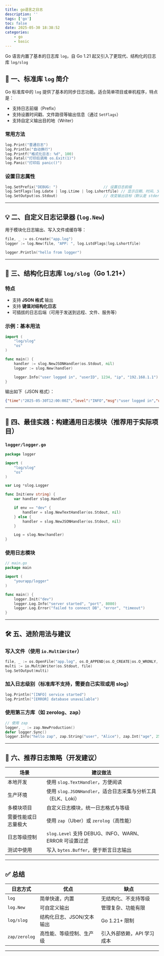 ```yaml
---
title: go语言之日志
description: ''
tags: ['go']
toc: false
date: 2025-05-30 18:38:52
categories:
    - go
    - basic
---
```


Go 语言内置了基本的日志库 `log`，自 Go 1.21 起又引入了更现代、结构化的日志库 `log/slog`
<!--more-->

## 🧱 一、标准库 `log` 简介

Go 标准库中的 `log` 提供了基本的同步日志功能。适合简单项目或单机程序，特点是：

* 支持日志前缀（Prefix）
* 支持设置时间戳、文件路径等输出信息（通过 `SetFlags`）
* 支持自定义输出目的地（Writer）

### 常用方法

```go
log.Print("普通日志")
log.Println("自动换行")
log.Printf("格式化日志: %d", 100)
log.Fatal("打印后调用 os.Exit(1)")
log.Panic("打印后 panic()")
```

### 设置日志属性

```go
log.SetPrefix("DEBUG: ")                     // 设置日志前缀
log.SetFlags(log.Ldate | log.Ltime | log.Lshortfile) // 显示日期、时间、文件名:行号
log.SetOutput(os.Stdout)                     // 改变输出目标（默认是 stderr）
```

---

## 💡 二、自定义日志记录器 (`log.New`)

用于模块化日志输出、写入文件或缓存等：

```go
file, _ := os.Create("app.log")
logger := log.New(file, "APP: ", log.LstdFlags|log.Lshortfile)

logger.Println("hello from logger")
```

---

## 🌟 三、结构化日志库 `log/slog`（Go 1.21+）

### 特点

* 支持 **JSON 格式** 输出
* 支持 **键值对结构化日志**
* 可插拔的日志后端（可用于发送到远程、文件、服务等）

### 示例：基本用法

```go
import (
    "log/slog"
    "os"
)

func main() {
    handler := slog.NewJSONHandler(os.Stdout, nil)
    logger := slog.New(handler)

    logger.Info("user logged in", "userID", 1234, "ip", "192.168.1.1")
}
```

输出如下（JSON 格式）：

```json
{"time":"2025-05-30T12:00:00Z","level":"INFO","msg":"user logged in","userID":1234,"ip":"192.168.1.1"}
```

---

## 📁 四、最佳实践：构建通用日志模块（推荐用于实际项目）

### `logger/logger.go`

```go
package logger

import (
    "log/slog"
    "os"
)

var Log *slog.Logger

func Init(env string) {
    var handler slog.Handler

    if env == "dev" {
        handler = slog.NewTextHandler(os.Stdout, nil)
    } else {
        handler = slog.NewJSONHandler(os.Stdout, nil)
    }

    Log = slog.New(handler)
}
```

### 使用日志模块

```go
// main.go
package main

import (
    "yourapp/logger"
)

func main() {
    logger.Init("dev")
    logger.Log.Info("server started", "port", 8080)
    logger.Log.Error("failed to connect DB", "error", "timeout")
}
```

---

## 🛠️ 五、进阶用法与建议

### 写入文件（使用 `io.MultiWriter`）

```go
file, _ := os.OpenFile("app.log", os.O_APPEND|os.O_CREATE|os.O_WRONLY, 0644)
multi := io.MultiWriter(os.Stdout, file)
log.SetOutput(multi)
```

### 加入日志级别（标准库不支持，需要自己实现或用 slog）

```go
log.Println("[INFO] service started")
log.Println("[ERROR] database unavailable")
```

### 使用第三方库（如 zerolog、zap）

```go
// 使用 zap
logger, _ := zap.NewProduction()
defer logger.Sync()
logger.Info("hello zap", zap.String("user", "Alice"), zap.Int("age", 25))
```

---

## 📌 六、推荐日志策略（开发建议）

| 场景         | 建议做法                                        |
| ---------- | ------------------------------------------- |
| 本地开发       | 使用 `slog.TextHandler`，方便阅读                  |
| 生产环境       | 使用 `slog.JSONHandler`，适合日志采集与分析工具（ELK、Loki） |
| 多模块项目      | 自定义日志模块，统一日志格式与等级                           |
| 需要性能或日志量极大 | 使用 `zap`（Uber）或 `zerolog`（高性能）              |
| 日志等级控制     | `slog.Level` 支持 DEBUG、INFO、WARN、ERROR 可设置过滤 |
| 测试中使用      | 写入 `bytes.Buffer`，便于断言日志输出                  |

---

## ✅ 总结

| 日志方式          | 优点              | 缺点              |
| ------------- | --------------- | --------------- |
| `log`         | 简单快速，内置         | 无结构化、不支持等级      |
| `log.New`     | 可自定义输出          | 管理复杂、功能有限       |
| `log/slog`    | 结构化日志、JSON/文本输出 | Go 1.21+ 限制     |
| `zap/zerolog` | 高性能、等级控制、生产级    | 引入外部依赖，API 学习成本 |

---
